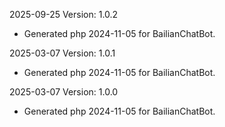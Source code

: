 2025-09-25 Version: 1.0.2
- Generated php 2024-11-05 for BailianChatBot.

2025-03-07 Version: 1.0.1
- Generated php 2024-11-05 for BailianChatBot.

2025-03-07 Version: 1.0.0
- Generated php 2024-11-05 for BailianChatBot.

